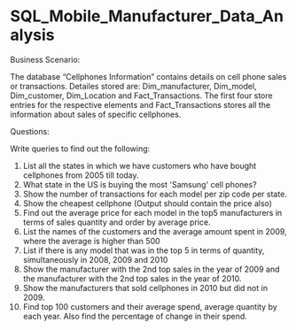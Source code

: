 # SQL_Mobile_Manufacturer_Data_Analysis
Business Scenario: 

The database “Cellphones Information” contains details on 
cell phone sales or transactions. 
Detailes stored are: Dim_manufacturer, Dim_model, Dim_customer, 
Dim_Location and Fact_Transactions. 
The first four store entries for the respective elements and Fact_Transactions 
stores all the information about sales of specific cellphones. 

Questions: 

Write queries to find out the following: 

1. List all the states in which we have customers who have bought cellphones 
from 2005 till today. 
2. What state in the US is buying the most 'Samsung' cell phones? 
3. Show the number of transactions for each model per zip code per state. 
4. Show the cheapest cellphone (Output should contain the price also)
5. Find out the average price for each model in the top5 manufacturers in 
terms of sales quantity and order by average price. 
6. List the names of the customers and the average amount spent in 2009, 
where the average is higher than 500 
7. List if there is any model that was in the top 5 in terms of quantity, 
simultaneously in 2008, 2009 and 2010 
8. Show the manufacturer with the 2nd top sales in the year of 2009 and the 
manufacturer with the 2nd top sales in the year of 2010. 
9. Show the manufacturers that sold cellphones in 2010 but did not in 2009. 
10. Find top 100 customers and their average spend, average quantity by each 
year. Also find the percentage of change in their spend.
